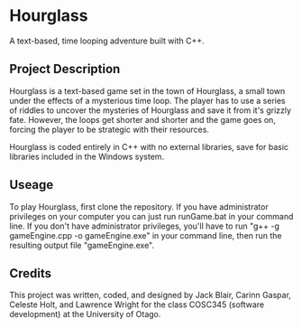 # Hourglass
A text-based, time looping adventure built with C++. 

## Project Description
Hourglass is a text-based game set in the town of Hourglass, a small town under the effects of a mysterious time loop. The player has to use a series of riddles to uncover the mysteries of Hourglass and save it from it's grizzly fate. However, the loops get shorter and shorter and the game goes on, forcing the player to be strategic with their resources. 

Hourglass is coded entirely in C++ with no external libraries, save for basic libraries included in the Windows system.  

## Useage
To play Hourglass, first clone the repository. If you have administrator privileges on your computer you can just run runGame.bat in your command line. If you don't have administrator privileges, you'll have to run "g++ -g gameEngine.cpp -o gameEngine.exe" in your command line, then run the resulting output file "gameEngine.exe". 

## Credits
This project was written, coded, and designed by Jack Blair, Carinn Gaspar, Celeste Holt, and Lawrence Wright for the class COSC345 (software development) at the University of Otago. 
